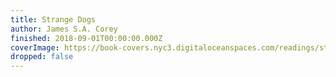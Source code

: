 ```yaml
---
title: Strange Dogs
author: James S.A. Corey
finished: 2018-09-01T00:00:00.000Z
coverImage: https://book-covers.nyc3.digitaloceanspaces.com/readings/strange-dogs-01.jpg
dropped: false
---
```


